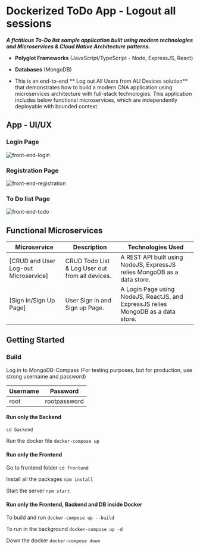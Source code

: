 # Dockerized ToDo App - Logout all sessions
**_A fictitious To-Do list sample application built using modern technologies and  Microservices & Cloud Native Architecture patterns._**
- **Polyglot Frameworks** (JavaScript/TypeScript - Node, ExpressJS, React)
- **Databases** (MongoDB)

- This is an end-to-end ** Log out All Users from ALl Devices solution** that demonstrates how to build a modern CNA application using microservices architecture with full-stack technologies. This application includes below functional microservices, which are independently deployable with bounded context.

## App -  UI/UX
### Login Page
![front-end-login](https://github.com/muktita/dockerized-todo-app/assets/78444922/f13d78cc-9d1f-423a-84ca-b7e659f16772)

### Registration Page
![front-end-registration](https://github.com/muktita/dockerized-todo-app/assets/78444922/15608a0f-a891-4aa8-9aa8-3754d0e701a3)

### To Do list Page
![front-end-todo](https://github.com/muktita/dockerized-todo-app/assets/78444922/8e474cb6-e2b8-4db4-ad3c-c021917e3762)



## Functional Microservices
| Microservice  | Description | Technologies Used |
| --- | --- | --- |
| [CRUD and User Log-out Microservice] | CRUD Todo List & Log User out from all devices. | A REST API built using NodeJS, ExpressJS relies MongoDB as a data store. | 
| [Sign In/Sign Up Page] | User Sign in and Sign up Page. | A Login Page using NodeJS, ReactJS, and ExpressJS relies MongoDB as a data store. |

## Getting Started
### Build
Log in to MongoDB-Compass (For testing purposes, but for production, use strong username and password)

| Username  | Password | 
| --- | --- |
| root | rootpassword |

#### Run only the Backend
```cd backend```

Run the docker file
``docker-compose up``
#### Run only the Frontend
Go to frontend folder
``cd frontend``

Install all the packages
``npm install``

Start the server
``npm start``
#### Run only the Frontend, Backend and DB inside Docker
To build and run
``docker-compose up --build``

To run in the background
``docker-compose up -d``

Down the docker
``docker-compose down``



